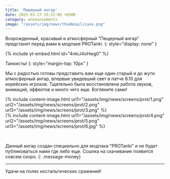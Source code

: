 ```yaml
---
title: 'Пещерный ангар'
date: 2025-03-27 15:22:05 +0300
category: announcements
image: "/assets/img/news/thumbnail/cave.png"
---
```

Возрожденный, красивый и атмосферный "Пещерный ангар" предстанет перед вами в модпаке PROTanki.
{: style="display: none" }

{% include yt-embed.html id="4nkiJ4oHwg0" %}

Танкисты!
{: style="margin-top: 10px" }

Мы с радостью готовы представить вам еще один старый и до жути атмосферный ангар, впервые увидевший свет в патче 8.10 для корейских игроков. Тщательно была восстановлена работа звуков, анимаций, эффектов и много чего еще. Взгляните сами!

{% include content-image.html url1="/assets/img/news/screens/prot/1.png" url2="/assets/img/news/screens/prot/2.png" url3="/assets/img/news/screens/prot/3.png" %}
<br>
{% include content-image.html url1="/assets/img/news/screens/prot/4.png" url2="/assets/img/news/screens/prot/5.png" url3="/assets/img/news/screens/prot/6.jpg" %}

<br>

Данный ангар создан специально для модпака "PROTanki" и не будет публиковаться нами где либо еще. Ссылка на скачивание появится совсем скоро.
{: .message-money}

---

Удачи на полях ностальгических сражений!